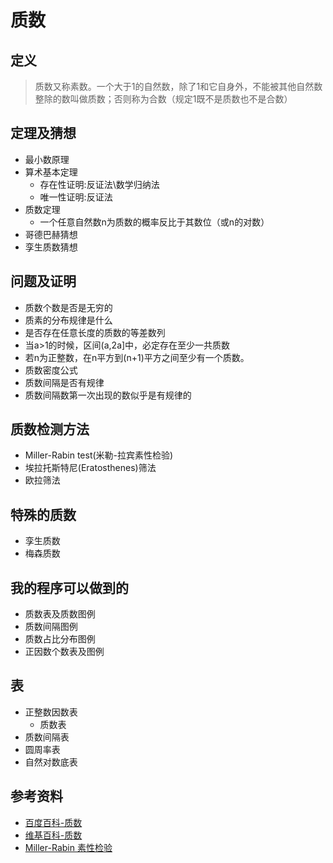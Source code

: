 # 质数

## 定义

>质数又称素数。一个大于1的自然数，除了1和它自身外，不能被其他自然数整除的数叫做质数；否则称为合数（规定1既不是质数也不是合数）

## 定理及猜想

- 最小数原理
- 算术基本定理
  - 存在性证明:反证法\数学归纳法
  - 唯一性证明:反证法
- 质数定理
  - 一个任意自然数n为质数的概率反比于其数位（或n的对数）
- 哥德巴赫猜想
- 孪生质数猜想

## 问题及证明

- 质数个数是否是无穷的
- 质素的分布规律是什么
- 是否存在任意长度的质数的等差数列
- 当a>1的时候，区间(a,2a]中，必定存在至少一共质数
- 若n为正整数，在n平方到(n+1)平方之间至少有一个质数。
- 质数密度公式
- 质数间隔是否有规律
- 质数间隔数第一次出现的数似乎是有规律的

## 质数检测方法

- Miller-Rabin test(米勒-拉宾素性检验)
- 埃拉托斯特尼(Eratosthenes)筛法
- 欧拉筛法

## 特殊的质数

- 孪生质数
- 梅森质数

## 我的程序可以做到的

- 质数表及质数图例
- 质数间隔图例
- 质数占比分布图例
- 正因数个数表及图例

## 表

- 正整数因数表
  - 质数表
- 质数间隔表
- 圆周率表
- 自然对数底表

## 参考资料

- [百度百科-质数](https://baike.baidu.com/item/%E8%B4%A8%E6%95%B0/263515)
- [维基百科-质数](https://zh.wikipedia.org/wiki/%E8%B4%A8%E6%95%B0)
- [Miller-Rabin 素性检验](https://zhuanlan.zhihu.com/p/521260342)
